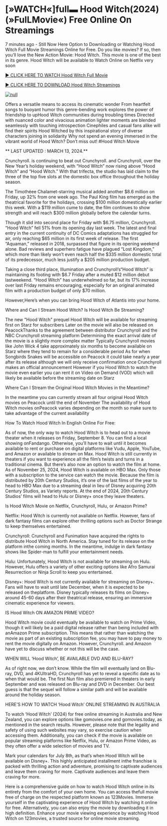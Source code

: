 <h1>[»WATCH«]full▬ Hood Witch(2024) (»FulLMovie«) Free Online On Streamings</h1>

7 minutes ago - Still Now Here Option to Downloading or Watching Hood Witch Full Movie Streamings Online for Free. Do you like movies? If so, then you’ll love the New Action Movie: Hood Witch. This movie is one of the best in its genre. Hood Witch will be available to Watch Online on Netflix very soon</p>
<p dir="auto"><a href="https://peacockmovie.site/movie/1018634/roqya" rel="nofollow">► CLICK HERE TO WATCH Hood Witch Full Movie</a></p>
<p dir="auto"><a href="https://peacockmovie.site/movie/1018634/roqya" rel="nofollow">► CLICK HERE TO DOWNLOAD Hood Witch Streamings</a></p>
<p dir="auto"><a href="https://peacockmovie.site/movie/1018634/roqya" rel="nofollow"><img src="https://camo.githubusercontent.com/abb2148613ed2c31b6fd5c164e6a142c9074d86e9468c674b26300adbf87c7f7/68747470733a2f2f7374617469632e7769787374617469632e636f6d2f6d656469612f3835356132355f30343362356162656234616534643335616330303331393865376665353665647e6d76322e676966" alt="null" style="max-width: 100%;"></a>
      <span>
        <a href="https://peacockmovie.site/movie/1018634/roqya" rel="nofollow">
</a></span></p><p dir="auto">Offers a versatile means to access its cinematic wonder From heartfelt songs to buoyant humor this genre-bending work explores the power of friendship to upHood Witch communities during troubling times Directed with nuanced color and vivacious animation lighter moments are blended seamlessly with touching introspection Cinephiles and casual fans alike will find their spirits Hood Witched by this inspirational story of diverse characters joining in solidarity Why not spend an evening immersed in the vibrant world of Hood Witch? Don’t miss out! #Hood Witch Movie</p>
<p dir="auto">** LAST UPDATED : MARCH 13, 2024.**</p>
<p dir="auto">Crunchyroll. is continuing to beat out Crunchyroll. and Crunchyroll, over the New Year’s holiday weekend, with “Hood Witch” now rising above “Hood Witch” and “Hood Witch.” With that trifecta, the studio has laid claim to the three of the top five slots at the domestic box office throughout the holiday season.</p>
<p dir="auto">The Timothéee Chalamet-starring musical added another $8.6 million on Friday, up 32% from one week ago. The Paul King film has emerged as the theatrical favorite for the holidays, crossing $100 million domestically earlier this week. With a $119 million cume to date, the film continues to show strength and will reach $300 million globally before the calendar turns.</p>

<p dir="auto">Though it slid into second place for Friday with $6.75 million, Crunchyroll. “Hood Witch” fell 51% from its opening day last week. The latest and final entry in the current continuity of DC Comics adaptations has struggled for air, only reaching $65 million in its first week of release. The first “Aquaman,” released in 2018, surpassed that figure in its opening weekend alone. Bad reviews and superhero fatigue have plagued “Lost Kingdom,” which more than likely won’t even reach half the $335 million domestic total of its predecessor, much less justify a $205 million production budget.</p>
<p dir="auto">Taking a close third place, Illumination and Crunchyroll’s“Hood Witch” is maintaining its footing with $6.7 Friday after a muted $12 million debut lastweekend. “Hood Witch” has underwhelmed so far, but its 17% increase over last Friday remains encouraging, especially for an original animated film with a production budget of only $70 million.</p>
<p dir="auto">However,Here’s when you can bring Hood Witch of Atlantis into your home.</p>
<p dir="auto">Where and Can I Stream Hood Witch? Is Hood Witch Be Streaming?</p>
<p dir="auto">The new "Hood Witch" prequel Hood Witch will be available for streaming first on Starz for subscribers Later on the movie will also be released on PeacockThanks to the agreement between distributor Crunchyroll and the NBC Crunchyroll streaming platform Determining the exact arrival date of the movie is a slightly more complex matter Typically Crunchyroll movies like John Wick 4 take approximately six months to become available on Starz where they tend to remain for a considerable period As for when Songbirds Snakes will be accessible on Peacock it could take nearly a year after its release although we will only receive confirmation once Crunchyroll makes an official announcement However if you Hood Witch to watch the movie even earlier you can rent it on Video on Demand (VOD) which will likely be available before the streaming date on Starz</p>
<p dir="auto">Where Can I Stream the Original Hood Witch Movies in the Meantime?</p>
<p dir="auto">In the meantime you can currently stream all four original Hood Witch movies on Peacock until the end of November The availability of Hood Witch movies onPeacock varies depending on the month so make sure to take advantage of the current availability</p>
<p dir="auto">How To Watch Hood Witch In English Online For Free:</p>
<p dir="auto">As of now, the only way to watch Hood Witch is to head out to a movie theater when it releases on Friday, September 8. You can find a local showing onFandango. Otherwise, you’ll have to wait until it becomes available to rent or purchase on digital platforms like Vudu, Apple, YouTube, and Amazon or available to stream on Max. Hood Witch is still currently in theaters if you want to experience all the film’s twists and turns in a traditional cinema. But there’s also now an option to watch the film at home. As of November 25, 2024, Hood Witch is available on HBO Max. Only those with a subscription to the service can watch the movie. Because the film is distributed by 20th Century Studios, it’s one of the last films of the year to head to HBO Max due to a streaming deal in lieu of Disney acquiring 20th Century Studios, as Variety reports. At the end of 2024, 20th Century Studios’ films will head to Hulu or Disney+ once they leave theaters.</p>
<p dir="auto">Is Hood Witch Movie on Netflix, Crunchyroll, Hulu, or Amazon Prime?</p>
<p dir="auto">Netflix: Hood Witch is currently not available on Netflix. However, fans of dark fantasy films can explore other thrilling options such as Doctor Strange to keep themselves entertained.</p>
<p dir="auto">Crunchyroll: Crunchyroll and Funimation have acquired the rights to distribute Hood Witch in North America. Stay tuned for its release on the platform inthe coming months. In the meantime, indulge in dark fantasy shows like Spider-man to fulfill your entertainment needs.</p>
<p dir="auto">Hulu: Unfortunately, Hood Witch is not available for streaming on Hulu. However, Hulu offers a variety of other exciting options like Afro Samurai Resurrection or Ninja Scroll to keep you entertained.</p>
<p dir="auto">Disney+: Hood Witch is not currently available for streaming on Disney+. Fans will have to wait until late December, when it is expected to be released on theplatform. Disney typically releases its films on Disney+ around 45-60 days after their theatrical release, ensuring an immersive cinematic experience for viewers.</p>
<p dir="auto">IS Hood Witch ON AMAZON PRIME VIDEO?</p>
<p dir="auto">Hood Witch movie could eventually be available to watch on Prime Video, though it will likely be a paid digital release rather than being included with anAmazon Prime subscription. This means that rather than watching the movie as part of an existing subscription fee, you may have to pay money to rent the movie digitally on Amazon. However, Crunchyroll. and Amazon have yet to discuss whether or not this will be the case.</p>
<p dir="auto">WHEN WILL ‘Hood Witch’, BE AVAILABLE DVD AND BLU-RAY?</p>
<p dir="auto">As of right now, we don’t know. While the film will eventually land on Blu-ray, DVD, and 4KUltraHD, Crunchyroll has yet to reveal a specific date as to when that would be. The first Nun film also premiered in theaters in early September and was released on Blu-ray and DVD in December. Our best guess is that the sequel will follow a similar path and will be available around the holiday season.</p>
<p dir="auto">HERE’S HOW TO WATCH ‘Hood Witch’ ONLINE STREAMING IN AUSTRALIA</p>
<p dir="auto">To watch ‘Hood Witch’ (2024) for free online streaming in Australia and New Zealand, you can explore options like gomovies.one and gomovies.today, as mentioned in the search results. However, please note that the legality and safety of using such websites may vary, so exercise caution when accessing them. Additionally, you can check if the movie is available on popular streaming platforms like Netflix, Hulu, or Amazon Prime Video, as they often offer a wide selection of movies and TV.</p>
<p dir="auto">Mark your calendars for July 8th, as that’s when Hood Witch will be available on Disney+. This highly anticipated installment inthe franchise is packed with thrilling action and adventure, promising to captivate audiences and leave them craving for more. Captivate audiences and leave them craving for more.</p>
<p dir="auto">Here is a comprehensive guide on how to watch Hood Witch online in its entirety from the comfort of your own home. You can access thefull movie free of charge on the respected platform known as 123Movies. Immerse yourself in the captivating experience of Hood Witch by watching it online for free. Alternatively, you can also enjoy the movie by downloading it in high definition. Enhance your movie viewing experience by watching Hood Witch on 123movies, a trusted source for online movie streaming.</p>
</article>


